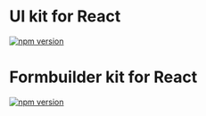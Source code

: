 # UI kit for React

[![npm version](https://badge.fury.io/js/@continha%2Fui.svg)](https://badge.fury.io/js/@continha%2Fui)

# Formbuilder kit for React

[![npm version](https://badge.fury.io/js/@continha%2Fformbuilder.svg)](https://badge.fury.io/js/@continha%2Fformbuilder)
